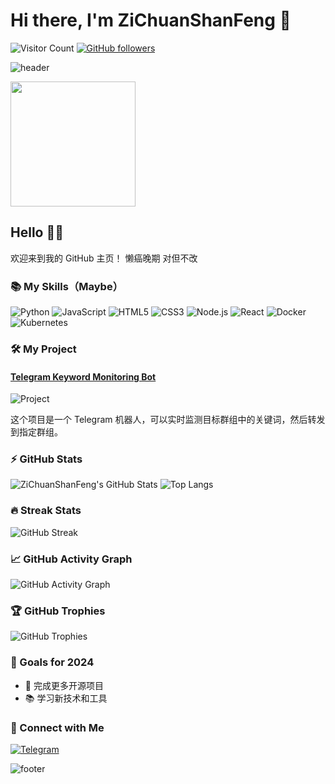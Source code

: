 # Hi there, I'm ZiChuanShanFeng 👋

![Visitor Count](https://komarev.com/ghpvc/?username=ZiChuanShanFeng&color=blueviolet)
[![GitHub followers](https://img.shields.io/github/followers/ZiChuanShanFeng?label=Follow&style=social)](https://github.com/ZiChuanShanFeng)

![header](https://capsule-render.vercel.app/api?type=waving&color=auto&height=200&section=header&text=Welcome%20to%20My%20GitHub!&fontSize=50&fontAlignY=40)

<img src="https://media.giphy.com/media/M9gbBd9nbDrOTu1Mqx/giphy.gif" width="200"/>

## Hello 🐱‍👤

欢迎来到我的 GitHub 主页！
懒癌晚期 对但不改

### 📚 My Skills（Maybe）

![Python](https://img.shields.io/badge/-Python-3776AB?style=flat-square&logo=python&logoColor=white)
![JavaScript](https://img.shields.io/badge/-JavaScript-F7DF1E?style=flat-square&logo=javascript&logoColor=black)
![HTML5](https://img.shields.io/badge/-HTML5-E34F26?style=flat-square&logo=html5&logoColor=white)
![CSS3](https://img.shields.io/badge/-CSS3-1572B6?style=flat-square&logo=css3)
![Node.js](https://img.shields.io/badge/-Node.js-339933?style=flat-square&logo=node.js&logoColor=white)
![React](https://img.shields.io/badge/-React-61DAFB?style=flat-square&logo=react&logoColor=black)
![Docker](https://img.shields.io/badge/-Docker-2496ED?style=flat-square&logo=docker&logoColor=white)
![Kubernetes](https://img.shields.io/badge/-Kubernetes-326CE5?style=flat-square&logo=kubernetes&logoColor=white)

### 🛠️ My Project

#### [Telegram Keyword Monitoring Bot](https://github.com/ZiChuanShanFeng/Telegram-Keyword-Monitoring-Bot)
![Project](https://github-readme-stats.vercel.app/api/pin/?username=ZiChuanShanFeng&repo=Telegram-Keyword-Monitoring-Bot&theme=radical)

这个项目是一个 Telegram 机器人，可以实时监测目标群组中的关键词，然后转发到指定群组。

### ⚡ GitHub Stats

![ZiChuanShanFeng's GitHub Stats](https://github-readme-stats.vercel.app/api?username=ZiChuanShanFeng&show_icons=true&theme=tokyonight)
![Top Langs](https://github-readme-stats.vercel.app/api/top-langs/?username=ZiChuanShanFeng&layout=compact&theme=tokyonight)

### 🔥 Streak Stats

![GitHub Streak](https://github-readme-streak-stats.herokuapp.com/?user=ZiChuanShanFeng&theme=highcontrast)

### 📈 GitHub Activity Graph

![GitHub Activity Graph](https://activity-graph.herokuapp.com/graph?username=ZiChuanShanFeng&theme=dracula)

### 🏆 GitHub Trophies

![GitHub Trophies](https://github-profile-trophy.vercel.app/?username=ZiChuanShanFeng&theme=onedark)

### 🎯 Goals for 2024

- 🌟 完成更多开源项目
- 📚 学习新技术和工具

### 💬 Connect with Me

[![Telegram](https://img.shields.io/badge/Telegram-blue?style=flat&logo=telegram&labelColor=blue)](https://t.me/Zichuanlan_bot)

![footer](https://capsule-render.vercel.app/api?type=waving&color=auto&height=100&section=footer)

